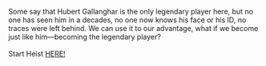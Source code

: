 Some say that Hubert Gallanghar is the only legendary player here, but no one has seen him in a decades, no one now knows his face or his ID, no traces were left behind. We can use it to our advantage, what if we become just like him—becoming the legendary player?&nbsp;  
&nbsp;  
Start Heist [HERE!](http://127.0.0.1:40010)